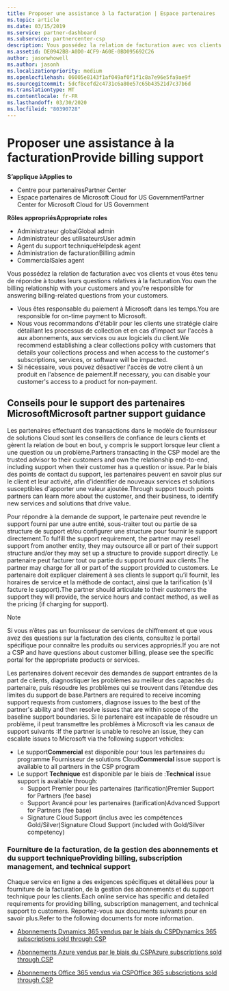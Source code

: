 ```yaml
---
title: Proposer une assistance à la facturation | Espace partenaires
ms.topic: article
ms.date: 03/15/2019
ms.service: partner-dashboard
ms.subservice: partnercenter-csp
description: Vous possédez la relation de facturation avec vos clients et gérez toute question relative à la facturation.
ms.assetid: DE0942BB-A0D0-4CF9-A60E-0BD095692C26
author: jasonwhowell
ms.author: jasonh
ms.localizationpriority: medium
ms.openlocfilehash: 06005e8143f1af049af0f1f1c8a7e96e5fa9ae9f
ms.sourcegitcommit: 5dcf8cefd2c4731c6a80e57c65b43521d7c37b6d
ms.translationtype: MT
ms.contentlocale: fr-FR
ms.lasthandoff: 03/30/2020
ms.locfileid: "80390728"
---
```

# <a name="provide-billing-support"></a><span data-ttu-id="d0316-103">Proposer une assistance à la facturation</span><span class="sxs-lookup"><span data-stu-id="d0316-103">Provide billing support</span></span>

<span data-ttu-id="d0316-104">**S’applique à**</span><span class="sxs-lookup"><span data-stu-id="d0316-104">**Applies to**</span></span>

-  <span data-ttu-id="d0316-105">Centre pour partenaires</span><span class="sxs-lookup"><span data-stu-id="d0316-105">Partner Center</span></span>
-  <span data-ttu-id="d0316-106">Espace partenaires de Microsoft Cloud for US Government</span><span class="sxs-lookup"><span data-stu-id="d0316-106">Partner Center for Microsoft Cloud for US Government</span></span>

<span data-ttu-id="d0316-107">**Rôles appropriés**</span><span class="sxs-lookup"><span data-stu-id="d0316-107">**Appropriate roles**</span></span>
-   <span data-ttu-id="d0316-108">Administrateur global</span><span class="sxs-lookup"><span data-stu-id="d0316-108">Global admin</span></span>
-   <span data-ttu-id="d0316-109">Administrateur des utilisateurs</span><span class="sxs-lookup"><span data-stu-id="d0316-109">User admin</span></span>
-   <span data-ttu-id="d0316-110">Agent du support technique</span><span class="sxs-lookup"><span data-stu-id="d0316-110">Helpdesk agent</span></span>
-   <span data-ttu-id="d0316-111">Administration de facturation</span><span class="sxs-lookup"><span data-stu-id="d0316-111">Billing admin</span></span>
-   <span data-ttu-id="d0316-112">Commercial</span><span class="sxs-lookup"><span data-stu-id="d0316-112">Sales agent</span></span>

<span data-ttu-id="d0316-113">Vous possédez la relation de facturation avec vos clients et vous êtes tenu de répondre à toutes leurs questions relatives à la facturation.</span><span class="sxs-lookup"><span data-stu-id="d0316-113">You own the billing relationship with your customers and you're responsible for answering billing-related questions from your customers.</span></span>

-   <span data-ttu-id="d0316-114">Vous êtes responsable du paiement à Microsoft dans les temps.</span><span class="sxs-lookup"><span data-stu-id="d0316-114">You are responsible for on-time payment to Microsoft.</span></span>
-   <span data-ttu-id="d0316-115">Nous vous recommandons d'établir pour les clients une stratégie claire détaillant les processus de collection et en cas d'impact sur l'accès à aux abonnements, aux services ou aux logiciels du client.</span><span class="sxs-lookup"><span data-stu-id="d0316-115">We recommend establishing a clear collections policy with customers that details your collections process and when access to the customer's subscriptions, services, or software will be impacted.</span></span>
-   <span data-ttu-id="d0316-116">Si nécessaire, vous pouvez désactiver l'accès de votre client à un produit en l'absence de paiement.</span><span class="sxs-lookup"><span data-stu-id="d0316-116">If necessary, you can disable your customer's access to a product for non-payment.</span></span>

## <a name="microsoft-partner-support-guidance"></a><span data-ttu-id="d0316-117">Conseils pour le support des partenaires Microsoft</span><span class="sxs-lookup"><span data-stu-id="d0316-117">Microsoft partner support guidance</span></span>

<span data-ttu-id="d0316-118">Les partenaires effectuant des transactions dans le modèle de fournisseur de solutions Cloud sont les conseillers de confiance de leurs clients et gèrent la relation de bout en bout, y compris le support lorsque leur client a une question ou un problème.</span><span class="sxs-lookup"><span data-stu-id="d0316-118">Partners transacting in the CSP model are the trusted advisor to their customers and own the relationship end-to-end, including support when their customer has a question or issue.</span></span> <span data-ttu-id="d0316-119">Par le biais des points de contact du support, les partenaires peuvent en savoir plus sur le client et leur activité, afin d'identifier de nouveaux services et solutions susceptibles d'apporter une valeur ajoutée.</span><span class="sxs-lookup"><span data-stu-id="d0316-119">Through support touch points partners can learn more about the customer, and their business, to identify new services and solutions that drive value.</span></span>

<span data-ttu-id="d0316-120">Pour répondre à la demande de support, le partenaire peut revendre le support fourni par une autre entité, sous-traiter tout ou partie de sa structure de support et/ou configurer une structure pour fournir le support directement.</span><span class="sxs-lookup"><span data-stu-id="d0316-120">To fulfill the support requirement, the partner may resell support from another entity, they may outsource all or part of their support structure and/or they may set up a structure to provide support directly.</span></span>  <span data-ttu-id="d0316-121">Le partenaire peut facturer tout ou partie du support fourni aux clients.</span><span class="sxs-lookup"><span data-stu-id="d0316-121">The partner may charge for all or part of the support provided to customers.</span></span> <span data-ttu-id="d0316-122">Le partenaire doit expliquer clairement à ses clients le support qu’il fournit, les horaires de service et la méthode de contact, ainsi que la tarification (s'il facture le support).</span><span class="sxs-lookup"><span data-stu-id="d0316-122">The partner should articulate to their customers the support they will provide, the service hours and contact method, as well as the pricing (if charging for support).</span></span> 

>[!Note]
><span data-ttu-id="d0316-123">Si vous n’êtes pas un fournisseur de services de chiffrement et que vous avez des questions sur la facturation des clients, consultez le portail spécifique pour connaître les produits ou services appropriés.</span><span class="sxs-lookup"><span data-stu-id="d0316-123">If you are not a CSP and have questions about customer billing, please see the specific portal for the appropriate products or services.</span></span>

<span data-ttu-id="d0316-124">Les partenaires doivent recevoir des demandes de support entrantes de la part de clients, diagnostiquer les problèmes au meilleur des capacités du partenaire, puis résoudre les problèmes qui se trouvent dans l’étendue des limites du support de base.</span><span class="sxs-lookup"><span data-stu-id="d0316-124">Partners are required to receive incoming support requests from customers, diagnose issues to the best of the partner's ability and then resolve issues that are within scope of the baseline support boundaries.</span></span> <span data-ttu-id="d0316-125">Si le partenaire est incapable de résoudre un problème, il peut transmettre les problèmes à Microsoft via les canaux de support suivants :</span><span class="sxs-lookup"><span data-stu-id="d0316-125">If the partner is unable to resolve an issue, they can escalate issues to Microsoft via the following support vehicles:</span></span>

- <span data-ttu-id="d0316-126">Le support**Commercial** est disponible pour tous les partenaires du programme Fournisseur de solutions Cloud</span><span class="sxs-lookup"><span data-stu-id="d0316-126">**Commercial** issue support is available to all partners in the CSP program</span></span>
-   <span data-ttu-id="d0316-127">Le support **Technique** est disponible par le biais de :</span><span class="sxs-lookup"><span data-stu-id="d0316-127">**Technical** issue support is available through:</span></span>
    -   <span data-ttu-id="d0316-128">Support Premier pour les partenaires (tarification)</span><span class="sxs-lookup"><span data-stu-id="d0316-128">Premier Support for Partners (fee base)</span></span>
    -   <span data-ttu-id="d0316-129">Support Avancé pour les partenaires (tarification)</span><span class="sxs-lookup"><span data-stu-id="d0316-129">Advanced Support for Partners (fee base)</span></span>
    -   <span data-ttu-id="d0316-130">Signature Cloud Support (inclus avec les compétences Gold/Silver)</span><span class="sxs-lookup"><span data-stu-id="d0316-130">Signature Cloud Support (included with Gold/Silver competency)</span></span>

### <a name="providing-billing-subscription-management-and-technical-support"></a><span data-ttu-id="d0316-131">Fourniture de la facturation, de la gestion des abonnements et du support technique</span><span class="sxs-lookup"><span data-stu-id="d0316-131">Providing billing, subscription management, and technical support</span></span> 

<span data-ttu-id="d0316-132">Chaque service en ligne a des exigences spécifiques et détaillées pour la fourniture de la facturation, de la gestion des abonnements et du support technique pour les clients.</span><span class="sxs-lookup"><span data-stu-id="d0316-132">Each online service has specific and detailed requirements for providing billing, subscription management, and technical support to customers.</span></span> <span data-ttu-id="d0316-133">Reportez-vous aux documents suivants pour en savoir plus.</span><span class="sxs-lookup"><span data-stu-id="d0316-133">Refer to the following documents for more information.</span></span>

-   [<span data-ttu-id="d0316-134">Abonnements Dynamics 365 vendus par le biais du CSP</span><span class="sxs-lookup"><span data-stu-id="d0316-134">Dynamics 365 subscriptions sold through CSP</span></span>](https://www.microsoftpartnercommunity.com/t5/CSP/Microsoft-Partner-Support-Guidance/m-p/5262#M30)

-   [<span data-ttu-id="d0316-135">Abonnements Azure vendus par le biais du CSP</span><span class="sxs-lookup"><span data-stu-id="d0316-135">Azure subscriptions sold through CSP</span></span>](https://www.microsoftpartnercommunity.com/t5/CSP/Microsoft-Partner-Support-Guidance/m-p/5263#M31)

-   [<span data-ttu-id="d0316-136">Abonnements Office 365 vendus via CSP</span><span class="sxs-lookup"><span data-stu-id="d0316-136">Office 365 subscriptions sold through CSP</span></span>](https://www.microsoftpartnercommunity.com/t5/CSP/Microsoft-Partner-Support-Guidance/m-p/5264#M32)
 

